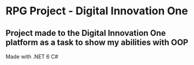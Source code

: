 # RPG Project - Digital Innovation One
## Project made to the Digital Innovation One platform as a task to show my abilities with OOP

Made with .NET 6 C#

